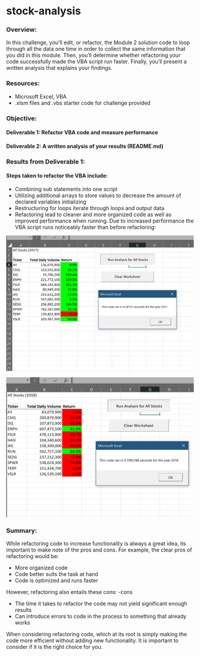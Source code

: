 # stock-analysis

### Overview: 
In this challenge, you’ll edit, or refactor, the Module 2 solution code to loop through all the data one time in order to collect the same information that you did in this module. Then, you’ll determine whether refactoring your code successfully made the VBA script run faster. Finally, you’ll present a written analysis that explains your findings.

### Resources: 
  - Microsoft Excel, VBA
  - .xlsm files and .vbs starter code for challenge provided

### Objective:
#### Deliverable 1: Refactor VBA code and measure performance

#### Deliverable 2: A written analysis of your results (README.md)

### Results from Deliverable 1:
#### Steps taken to refactor the VBA include:

  - Combining sub statements into one script
  - Utilizing additional arrays to store values to decrease the amount of declared variables initializing
  - Restructuring for loops iterate through loops and output data
  - Refactoring lead to cleaner and more organized code as well as improved performance when running. Due to increased performance the VBA script runs noticeably faster than before refactoring:

  ![image](https://github.com/antxamp/stock-analysis/blob/main/Resources/VBA_Challenge_2017.PNG)

  ![image](https://github.com/antxamp/stock-analysis/blob/main/Resources/VBA_Challenge_2018.PNG)


### Summary: 
While refactoring code to increase functionality is always a great idea, its important to make note of the pros and cons.
For example, the clear pros of refactoring would be:

  - More organized code
  - Code better suits the task at hand
  - Code is optimized and runs faster

However, refactoring also entails these cons: -cons

  - The time it takes to refactor the code may not yield significant enough results
  - Can introduce errors to code in the process to something that already works
  
When considering refactoring code, which at its root is simply making the code more efficient without adding new functionality. It is important to consider if it is the right choice for you.



